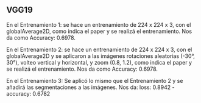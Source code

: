 <h2>VGG19</h2>

En el Entrenamiento 1: se hace un entrenamiento de 224 x 224 x 3, con el globalAverage2D, como indica el paper y se realizá el entrenamiento. Nos da como Accuracy: 0.6978.


En el Entrenamiento 2: se hace un entrenamiento de 224 x 224 x 3, con el globalAverage2D y se aplicaron a las imágenes rotaciones aleatorias
(-30°, 30°), volteo vertical y horizontal, y zoom (0.8, 1.2), como indica el paper y se realizá el entrenamiento. Nos da como Accuracy: 0.6978.

En el Entrenamiento 3: Se aplicó lo mismo que el Entrenamiento 2 y se añadirá las segmentaciones a las imágenes. Nos da: loss: 0.8942 - accuracy: 0.6782

